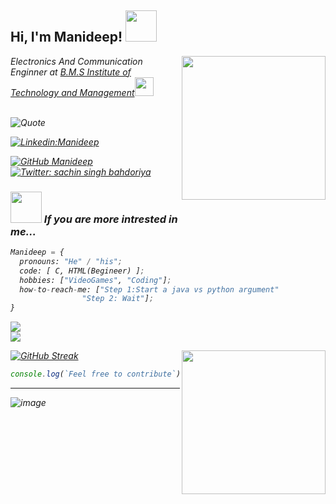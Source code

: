 <h2> Hi, I'm Manideep! <img src="https://media.giphy.com/media/l1JJ7hRzqWBQ7dKys7/giphy.gif" width="50"></h2>
<img align='right' src="![image](https://user-images.githubusercontent.com/85476837/121806908-6c93e500-cc6f-11eb-872e-8cd93008e848.png)
" width="230">
<p><em>Electronics And Communication Enginner at <a href="https://bmsit.ac.in/">B.M.S Institute of Technology and Management</a><img src="https://media.giphy.com/media/YS1oEkcJAcq1q/giphy.gif" width="30"></br><br>


![Quote](https://github-readme-quotes.herokuapp.com/quote?theme=material-palenight&animation=grow_out_in&layout=default&font=default)

[![Linkedin:Manideep ](https://img.shields.io/badge/-Manideep-blue?style=flat-square&logo=Linkedin&logoColor=white&link=https://www.linkedin.com/in/manideep-k-02a4b0208)](https://www.linkedin.com/in/manideep-k-02a4b0208)


[![GitHub Manideep](https://img.shields.io/github/followers/Manideep-Kunjeti?label=follow&style=social)](https://github.com/Manideep-Kunjeti)
[![Twitter: sachin singh bahdoriya](https://img.shields.io/twitter/follow/Manideep?style=social)](https://twitter.com/KunjetiManideep)

### <img src="https://media.giphy.com/media/9KCPkAcRqU9j2/giphy.gif" width="50"> If you are more intrested in me...  
```Python
Manideep = {
  pronouns: "He" / "his";
  code: [ C, HTML(Begineer) ];
  hobbies: ["VideoGames", "Coding"];
  how-to-reach-me: ["Step 1:Start a java vs python argument"
                "Step 2: Wait"];
}
```
![](https://komarev.com/ghpvc/?username=Manideep-Kunjeti)
<br>
<img src="https://github-readme-stats.vercel.app/api?username=Manideep-Kunjeti&show_icons=true&theme=gotham" />

[![GitHub Streak](https://github-readme-streak-stats.herokuapp.com?user=Manideep-Kunjeti&theme=tokyonight&stroke=DD2727)](https://git.io/streak-stats)
  <img align='right' src="https://media.giphy.com/media/6IkjQmpaRwIabJ2G3C/giphy.gif" width="230">   

```javascript
console.log(`Feel free to contribute`);
```
  <hr>
  
  ![image](covers/dino_dark.gif)

